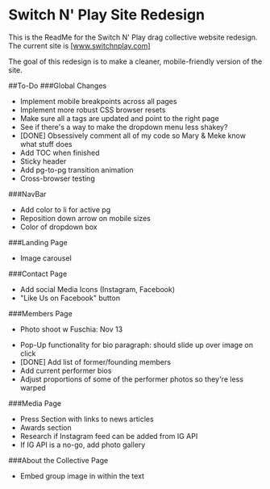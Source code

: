 # Switch N' Play Site Redesign

This is the ReadMe for the Switch N' Play drag collective website redesign.
The current site is [www.switchnplay.com]

The goal of this redesign is to make a cleaner, mobile-friendly version of the site.

##To-Do
###Global Changes
- Implement mobile breakpoints across all pages
- Implement more robust CSS browser resets
- Make sure all a tags are updated and point to the right page
- See if there's a way to make the dropdown menu less shakey?
- [DONE] Obsessively comment all of my code so Mary & Meke know what stuff does
- Add TOC when finished
- Sticky header
- Add pg-to-pg transition animation
- Cross-browser testing

###NavBar
- Add color to li for active pg
- Reposition down arrow on mobile sizes
- Color of dropdown box

###Landing Page
- Image carousel

###Contact Page
- Add social Media Icons (Instagram, Facebook)
- "Like Us on Facebook" button

###Members Page
* Photo shoot w Fuschia: Nov 13
- Pop-Up functionality for bio paragraph: should slide up over image on click
- [DONE] Add list of former/founding members
- Add current performer bios
- Adjust proportions of some of the performer photos so they're less warped

###Media Page
- Press Section with links to news articles
- Awards section
- Research if Instagram feed can be added from IG API
- If IG API is a no-go, add photo gallery

###About the Collective Page
- Embed group image in within the text

